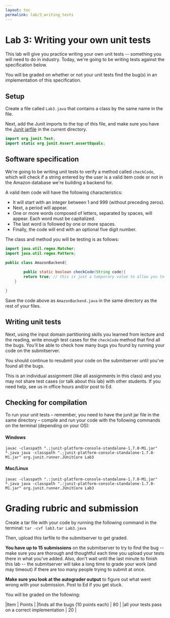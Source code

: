 ```yaml
---
layout: toc
permalink: lab/3_writing_tests
---
```

# Lab 3: Writing your own unit tests

This lab will give you practice writing your own unit tests -- something you will need to do in industry. Today, we're going to be writing tests against the specification below.

You will be graded on whether or not your unit tests find the bug(s) in an implementation of this specification.

## Setup

Create a file called `Lab3.java` that contains a class by the same name in the file.

Next, add the Junit imports to the top of this file, and make sure you have the [Junit jarfile](.labs/junit-platform-console-standalone-1.7.0-M1.jar) in the current directory.
```java
import org.junit.Test;
import static org.junit.Assert.assertEquals;
```

## Software specification

We're going to be writing unit tests to verify a method called `checkCode`, which will check if a string entered by the user is a valid item code or not in the Amazon database we're building a backend for. 

A valid item code will have the following characteristics:

* It will start with an integer between 1 and 999 (without preceding zeros).
* Next, a period will appear.
* One or more words composed of letters, separated by spaces, will appear. Each word must be capitalized.
* The last word is followed by one or more spaces.
* Finally, the code will end with an optional five digit number.

The class and method you will be testing is as follows:

```java
import java.util.regex.Matcher;
import java.util.regex.Pattern;

public class AmazonBackend{
        
        public static boolean checkCode(String code){
        return true; // this is just a temporary value to allow you to check that your code compiles.
    }

}
```

Save the code above as `AmazonBackend.java` in the same directory as the rest of your files.

## Writing unit tests

Next, using the input domain partitioning skills you learned from lecture and the reading, write enough test cases for the `checkCode` method that find all the bugs. You'll be able to check how many bugs you found by running your code on the submitserver.

You should continue to resubmit your code on the submitserver until you've found all the bugs.

This is an individual assignment (like all assignments in this class) and you may not share test cases (or talk about this lab) with other students. If you need help, see us in office hours and/or post to Ed.

## Checking for compilation

To run your unit tests – remember, you need to have the junit jar file in the same directory – compile and run your code with the following commands on the terminal (depending on your OS):

#### Windows
`javac -classpath ".;junit-platform-console-standalone-1.7.0-M1.jar" *.java
java -classpath ".;junit-platform-console-standalone-1.7.0-M1.jar" org.junit.runner.JUnitCore Lab3`

#### Mac/Linux
`javac -classpath ".:junit-platform-console-standalone-1.7.0-M1.jar" *.java
java -classpath ".:junit-platform-console-standalone-1.7.0-M1.jar" org.junit.runner.JUnitCore Lab3`

# Grading rubric and submission

Create a tar file with your code by running the following command in the terminal:
`tar -cvf lab3.tar Lab3.java`

Then, upload this tarfile to the submitserver to get graded.

**You have up to 15 submissions** on the submitserver to try to find the bug -- make sure you are thorough and thoughtful each time you upload your tests there in what you've added. Also, don't wait until the last minute to finish this lab -- the submitserver will take a long time to grade your work (and may timeout) if there are too many people trying to submit at once.

**Make sure you look at the autograder output** to figure out what went wrong with your submission. Post to Ed if you get stuck.

 You will be graded on the following:

|Item | Points |
|finds all the bugs (10 points each) | 80 |
|all your tests pass on a correct implementation | 20 |

